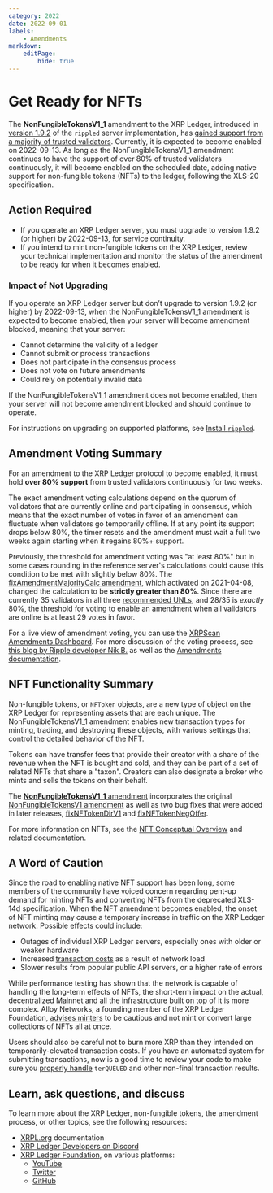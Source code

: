 ```yaml
---
category: 2022
date: 2022-09-01
labels:
    - Amendments
markdown:
    editPage:
        hide: true
---
```

# Get Ready for NFTs

The **NonFungibleTokensV1_1** amendment to the XRP Ledger, introduced in [version 1.9.2](https://github.com/ripple/rippled/releases/tag/1.9.2) of the `rippled` server implementation, has [gained support from a majority of trusted validators](https://livenet.xrpl.org/transactions/AEF4E0866F3CACB0108EA926DE504CC040B3D7F38B8DB9A68649E3555DE937F1). Currently, it is expected to become enabled on 2022-09-13. As long as the NonFungibleTokensV1_1 amendment continues to have the support of over 80% of trusted validators continuously, it will become enabled on the scheduled date, adding native support for non-fungible tokens (NFTs) to the ledger, following the XLS-20 specification.

## Action Required

- If you operate an XRP Ledger server, you must upgrade to version 1.9.2 (or higher) by 2022-09-13, for service continuity.
- If you intend to mint non-fungible tokens on the XRP Ledger, review your technical implementation and monitor the status of the amendment to be ready for when it becomes enabled.

### Impact of Not Upgrading

If you operate an XRP Ledger server but don’t upgrade to version 1.9.2 (or higher) by 2022-09-13, when the NonFungibleTokensV1_1 amendment is expected to become enabled, then your server will become amendment blocked, meaning that your server:

* Cannot determine the validity of a ledger
* Cannot submit or process transactions
* Does not participate in the consensus process
* Does not vote on future amendments
* Could rely on potentially invalid data

If the NonFungibleTokensV1_1 amendment does not become enabled, then your server will not become amendment blocked and should continue to operate.

For instructions on upgrading on supported platforms, see [Install `rippled`](https://xrpl.org/install-rippled.html).

## Amendment Voting Summary

For an amendment to the XRP Ledger protocol to become enabled, it must hold **over 80% support** from trusted validators continuously for two weeks.

The exact amendment voting calculations depend on the quorum of validators that are currently online and participating in consensus, which means that the exact number of votes in favor of an amendment can fluctuate when validators go temporarily offline. If at any point its support drops below 80%, the timer resets and the amendment must wait a full two weeks again starting when it regains 80%+ support.

Previously, the threshold for amendment voting was "at least 80%" but in some cases rounding in the reference server's calculations could cause this condition to be met with slightly below 80%. The [fixAmendmentMajorityCalc amendment](https://xrpl.org/known-amendments.html#fixamendmentmajoritycalc), which activated on 2021-04-08, changed the calculation to be **strictly greater than 80%**. Since there are currently 35 validators in all three [recommended UNLs](https://xrpl.org/about/faq#validators-and-unique-node-lists), and 28/35 is _exactly_ 80%, the threshold for voting to enable an amendment when all validators are online is at least 29 votes in favor.

For a live view of amendment voting, you can use the [XRPScan Amendments Dashboard](https://xrpscan.com/amendments). For more discussion of the voting process, see [this blog by Ripple developer Nik B.](https://dev.to/ripplexdev/xrpl-amendments-to-vote-or-not-to-vote-5l3) as well as the [Amendments documentation](https://xrpl.org/docs/concepts/networks-and-servers/amendments).

## NFT Functionality Summary

Non-fungible tokens, or `NFToken` objects, are a new type of object on the XRP Ledger for representing assets that are each unique. The NonFungibleTokensV1_1 amendment enables new transaction types for minting, trading, and destroying these objects, with various settings that control the detailed behavior of the NFT.

Tokens can have transfer fees that provide their creator with a share of the revenue when the NFT is bought and sold, and they can be part of a set of related NFTs that share a "taxon". Creators can also designate a broker who mints and sells the tokens on their behalf.

The [**NonFungibleTokensV1_1** amendment](https://xrpl.org/known-amendments.html#nonfungibletokensv1_1) incorporates the original [NonFungibleTokensV1 amendment](https://xrpl.org/known-amendments.html#nonfungibletokensv1) as well as two bug fixes that were added in later releases, [fixNFTokenDirV1](https://xrpl.org/known-amendments.html#fixnftokendirv1) and [fixNFTokenNegOffer](https://xrpl.org/known-amendments.html#fixnftokennegoffer).

For more information on NFTs, see the [NFT Conceptual Overview](https://xrpl.org/non-fungible-tokens.html) and related documentation.


## A Word of Caution

Since the road to enabling native NFT support has been long, some members of the community have voiced concern regarding pent-up demand for minting NFTs and converting NFTs from the deprecated XLS-14d specification. When the NFT amendment becomes enabled, the onset of NFT minting may cause a temporary increase in traffic on the XRP Ledger network. Possible effects could include:

- Outages of individual XRP Ledger servers, especially ones with older or weaker hardware
- Increased [transaction costs](https://xrpl.org/transaction-cost.html) as a result of network load
- Slower results from popular public API servers, or a higher rate of errors

While performance testing has shown that the network is capable of handling the long-term effects of NFTs, the short-term impact on the actual, decentralized Mainnet and all the infrastructure built on top of it is more complex. Alloy Networks, a founding member of the XRP Ledger Foundation, [advises minters](https://twitter.com/alloynetworks/status/1561672954299269120) to be cautious and not mint or convert large collections of NFTs all at once.

Users should also be careful not to burn more XRP than they intended on temporarily-elevated transaction costs. If you have an automated system for submitting transactions, now is a good time to review your code to make sure you [properly handle](https://xrpl.org/reliable-transaction-submission.html) `terQUEUED` and other non-final transaction results.


## Learn, ask questions, and discuss

To learn more about the XRP Ledger, non-fungible tokens, the amendment process, or other topics, see the following resources:

- [XRPL.org](https://xrpl.org) documentation
- [XRP Ledger Developers on Discord](https://discord.gg/427qqMYwHh)
- [XRP Ledger Foundation](https://foundation.xrpl.org/), on various platforms:
    - [YouTube](https://www.youtube.com/channel/UC6zTJdNCBI-TKMt5ubNc_Gg)
    - [Twitter](https://twitter.com/XRPLF/)
    - [GitHub](https://github.com/XRPLF/)
